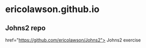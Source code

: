 # ericolawson.github.io
## Johns2 repo

<a> href="https://github.com/ericolawson/Johns2"> Johns2 exercise </a>
